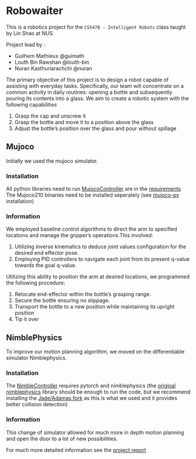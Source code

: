 # Robowaiter

This is a robotics project for the `CS5478 - Intelligent Robots` class taught by Lin Shao at NUS.

Project lead by :
- Guilhem Mathieux @guimath
- Louth Bin Rawshan @louth-bin
- Nuran Kasthuriarachchi @nuran


The primary objective of this project is to design a robot capable of assisting with everyday tasks.
Specifically, our team will concentrate on a common activity in daily routines: opening a bottle and
subsequently pouring its contents into a glass.
We aim to create a robotic system with the following capabilities 

1. Grasp the cap and unscrew it
2. Grasp the bottle and move it to a position above the glass
3. Adjust the bottle’s position over the glass and pour without spillage


## Mujoco 

Initially we used the mujoco simulator.

### Installation

All python libraries need to run [MujocoController](MujocoController.py) are in the [requirements](requirements.txt) 
The Mujoco210 binaries need to be installed seperately (see [mujoco-py](https://github.com/openai/mujoco-py) installation)

### Information

We employed baseline control algorithms to direct the arm to specified locations and manage the
gripper’s operations.This involved:
1. Utilizing inverse kinematics to deduce joint values configuration for the desired end effector
pose.
2. Employing PID controllers to navigate each joint from its present q-value towards the goal
q-value.

Utilizing this ability to position the arm at desired locations, we programmed the following procedure:

1. Relocate end-effector within the bottle’s grasping range.
2. Secure the bottle ensuring no slippage.
3. Transport the bottle to a new position while maintaining its upright position
4. Tip it over

## NimblePhysics

To improve our motion planning algorithm, we moved on the differentiable simulator Nimblephysics.

### Installation 

The [NimbleController](NimbleController.py) requires pytorch and nimblephysics (the [original nimblephysics](https://github.com/keenon/nimblephysics) library should be enough to run the code, but we recommend installing the [Jade/Adamas fork](https://github.com/LapUtopia/Adamas/tree/vanilla) as this is what we used and it provides better collision detection)

### Information 

This change of simulator allowed for much more in depth motion planning and open the door to a lot of new possibilities. 

For much more detailed information see the [project report](final_report.pdf)